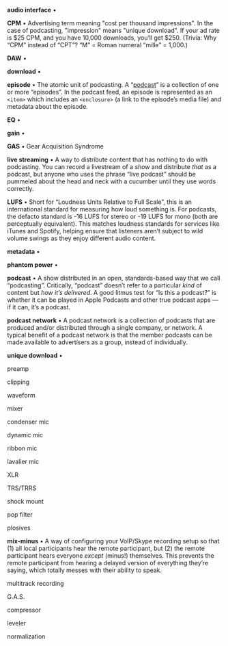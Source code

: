 <a name="audio-interface">**audio interface**</a> • 

<a name="cpm">**CPM**</a> • Advertising term meaning "cost per thousand impressions". In the case of podcasting, "impression" means "unique download". If your ad rate is $25 CPM, and you have 10,000 downloads, you’ll get $250. (Trivia: Why “CPM” instead of “CPT”? “M” = Roman numeral “mille” = 1,000.)

<a name="daw">**DAW**</a> • 

<a name="download">**download**</a> • 

<a name="episode">**episode**</a> • The atomic unit of podcasting. A “<a href="#podcast">podcast</a>” is a collection of one or more “episodes”. In the podcast feed, an episode is represented as an `<item>` which includes an `<enclosure>` (a link to the episode’s media file) and metadata about the episode.

<a name="eq">**EQ**</a> • 

<a name="gain">**gain**</a> • 

<a name="gas">**GAS**</a> • Gear Acquisition Syndrome

<a name="live-streaming">**live streaming**</a> • A way to distribute content that has nothing to do with podcasting. You can record a livestream of a _show_ and distribute _that_ as a podcast, but anyone who uses the phrase “live podcast” should be pummeled about the head and neck with a cucumber until they use words correctly.

<a name="lufs">**LUFS**</a> • Short for “Loudness Units Relative to Full Scale”, this is an international standard for measuring how loud something is. For podcasts, the defacto standard is -16 LUFS for stereo or -19 LUFS for mono (both are perceptually equivalent). This matches loudness standards for services like iTunes and Spotify, helping ensure that listeners aren’t subject to wild volume swings as they enjoy different audio content.

<a name="metadata">**metadata**</a> • 

<a name="phantom-power">**phantom power**</a> • 

<a name="podcast">**podcast**</a> • A show distributed in an open, standards-based way that we call “podcasting”. Critically, “podcast” doesn’t refer to a particular _kind_ of content but _how it’s delivered_. A good litmus test for “Is this a podcast?” is whether it can be played in Apple Podcasts and other true podcast apps — if it can, it’s a podcast.

<a name="podcast-network">**podcast network**</a> • A podcast network is a collection of podcasts that are produced and/or distributed through a single company, or network. A typical benefit of a podcast network is that the member podcasts can be made available to advertisers as a group, instead of individually.

<a name="unique-download">**unique download**</a> • 



preamp


clipping

waveform

mixer

condenser mic

dynamic mic

ribbon mic

lavalier mic

XLR

TRS/TRRS

shock mount

pop filter

plosives

<a name="mix-minus">**mix-minus**</a> • A way of configuring your VoIP/Skype recording setup so that (1) all local participants hear the remote participant, but (2) the remote participant hears everyone *except* (minus!) themselves. This prevents the remote participant from hearing a delayed version of everything they’re saying, which totally messes with their ability to speak.

multitrack recording

G.A.S.

compressor

leveler

normalization
